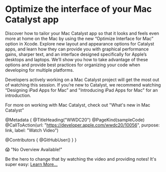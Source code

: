 # Optimize the interface of your Mac Catalyst app

Discover how to tailor your Mac Catalyst app so that it looks and feels even more at home on the Mac by using the new “Optimize Interface for Mac” option in Xcode. Explore new layout and appearance options for Catalyst apps, and learn how they can provide you with graphical performance gains, sharper text, and an interface designed specifically for Apple’s desktops and laptops. We’ll show you how to take advantage of these options and provide best practices for organizing your code when developing for multiple platforms.

Developers actively working on a Mac Catalyst project will get the most out of watching this session. If you’re new to Catalyst, we recommend watching “Designing iPad Apps for Mac” and "Introducing iPad Apps for Mac" for an introduction.

For more on working with Mac Catalyst, check out "What's new in Mac Catalyst”

@Metadata {
   @TitleHeading("WWDC20")
   @PageKind(sampleCode)
   @CallToAction(url: "https://developer.apple.com/wwdc20/10056", purpose: link, label: "Watch Video")

   @Contributors {
      @GitHubUser(<replace this with your GitHub handle>)
   }
}

😱 "No Overview Available!"

Be the hero to change that by watching the video and providing notes! It's super easy:
 [Learn More…](https://wwdcnotes.github.io/WWDCNotes/documentation/wwdcnotes/contributing)
